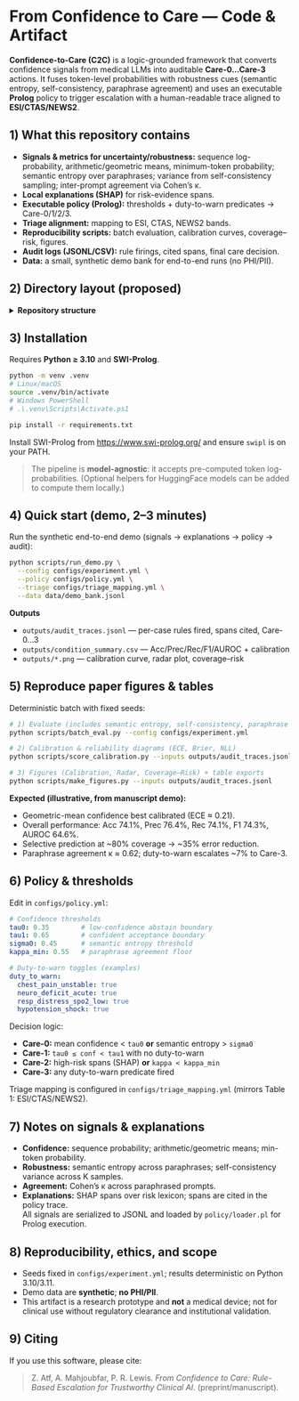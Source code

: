 # From Confidence to Care — Code & Artifact

**Confidence-to-Care (C2C)** is a logic-grounded framework that converts confidence signals from medical LLMs into auditable **Care-0…Care-3** actions. It fuses token-level probabilities with robustness cues (semantic entropy, self-consistency, paraphrase agreement) and uses an executable **Prolog** policy to trigger escalation with a human-readable trace aligned to **ESI/CTAS/NEWS2**.

## 1) What this repository contains
- **Signals & metrics for uncertainty/robustness:** sequence log-probability, arithmetic/geometric means, minimum-token probability; semantic entropy over paraphrases; variance from self-consistency sampling; inter-prompt agreement via Cohen’s κ.  
- **Local explanations (SHAP)** for risk-evidence spans.  
- **Executable policy (Prolog):** thresholds + duty-to-warn predicates → Care-0/1/2/3.  
- **Triage alignment:** mapping to ESI, CTAS, NEWS2 bands.  
- **Reproducibility scripts:** batch evaluation, calibration curves, coverage–risk, figures.  
- **Audit logs (JSONL/CSV):** rule firings, cited spans, final care decision.  
- **Data:** a small, synthetic demo bank for end-to-end runs (no PHI/PII).

## 2) Directory layout (proposed)

<details>
<summary><b>Repository structure</b></summary>

<br />

<div dir="ltr">

```text
.
├─ configs/
│   ├─ experiment.yml                # seeds, sampling K, paths, figure toggles
│   ├─ policy.yml                    # tau0, tau1, sigma0, kappa_min, toggles
│   ├─ triage_mapping.yml            # Care-0..3 → ESI/CTAS/NEWS2 bands
├─ data/
│   ├─ demo_bank.jsonl               # synthetic QA/triage items (+ paraphrases)
│   └─ red_flags.jsonl               # synthetic duty-to-warn cases
├─ signals/
│   ├─ extract_signals.py            # aggregates token-level probs → metrics
│   └─ explain_spans.py              # SHAP span extraction
├─ policy/
│   ├─ rules.pl                      # Prolog policy (thresholds, duty-to-warn)
│   └─ loader.pl                     # JSONL → Prolog facts
├─ scripts/
│   ├─ run_demo.py                   # one-click end-to-end demo
│   ├─ batch_eval.py                 # four care levels; writes metrics/plots
│   ├─ score_calibration.py          # ECE, Brier, NLL; reliability diagrams
│   ├─ make_figures.py               # calibration, radar, tables
│   └─ export_audit.py               # JSONL traces → readable CSV
├─ outputs/                          # created on first run
│   ├─ audit_traces.jsonl
│   ├─ condition_summary.csv
│   ├─ calib_curve.png
│   ├─ radar_perf.png
│   └─ coverage_risk.png
├─ requirements.txt
└─ README.md
```

</div>
</details>

## 3) Installation

Requires **Python ≥ 3.10** and **SWI-Prolog**.

```bash
python -m venv .venv
# Linux/macOS
source .venv/bin/activate
# Windows PowerShell
# .\.venv\Scripts\Activate.ps1

pip install -r requirements.txt
```

Install SWI-Prolog from <https://www.swi-prolog.org/> and ensure `swipl` is on your PATH.

> The pipeline is **model-agnostic**: it accepts pre-computed token log-probabilities. (Optional helpers for HuggingFace models can be added to compute them locally.)

## 4) Quick start (demo, 2–3 minutes)

Run the synthetic end-to-end demo (signals → explanations → policy → audit):

```bash
python scripts/run_demo.py \
  --config configs/experiment.yml \
  --policy configs/policy.yml \
  --triage configs/triage_mapping.yml \
  --data data/demo_bank.jsonl
```

**Outputs**
- `outputs/audit_traces.jsonl` — per-case rules fired, spans cited, Care-0…3  
- `outputs/condition_summary.csv` — Acc/Prec/Rec/F1/AUROC + calibration  
- `outputs/*.png` — calibration curve, radar plot, coverage–risk  

## 5) Reproduce paper figures & tables

Deterministic batch with fixed seeds:

```bash
# 1) Evaluate (includes semantic entropy, self-consistency, paraphrase κ)
python scripts/batch_eval.py --config configs/experiment.yml

# 2) Calibration & reliability diagrams (ECE, Brier, NLL)
python scripts/score_calibration.py --inputs outputs/audit_traces.jsonl

# 3) Figures (Calibration, Radar, Coverage–Risk) + table exports
python scripts/make_figures.py --inputs outputs/audit_traces.jsonl
```

**Expected (illustrative, from manuscript demo):**
- Geometric-mean confidence best calibrated (ECE ≈ 0.21).  
- Overall performance: Acc 74.1%, Prec 76.4%, Rec 74.1%, F1 74.3%, AUROC 64.6%.  
- Selective prediction at ~80% coverage → ~35% error reduction.  
- Paraphrase agreement κ ≈ 0.62; duty-to-warn escalates ~7% to Care-3.

## 6) Policy & thresholds

Edit in `configs/policy.yml`:

```yaml
# Confidence thresholds
tau0: 0.35        # low-confidence abstain boundary
tau1: 0.65        # confident acceptance boundary
sigma0: 0.45      # semantic entropy threshold
kappa_min: 0.55   # paraphrase agreement floor

# Duty-to-warn toggles (examples)
duty_to_warn:
  chest_pain_unstable: true
  neuro_deficit_acute: true
  resp_distress_spo2_low: true
  hypotension_shock: true
```

Decision logic:
- **Care-0:** mean confidence < `tau0` **or** semantic entropy > `sigma0`  
- **Care-1:** `tau0 ≤ conf < tau1` with no duty-to-warn  
- **Care-2:** high-risk spans (SHAP) **or** `kappa < kappa_min`  
- **Care-3:** any duty-to-warn predicate fired  

Triage mapping is configured in `configs/triage_mapping.yml` (mirrors Table 1: ESI/CTAS/NEWS2).

## 7) Notes on signals & explanations
- **Confidence:** sequence probability; arithmetic/geometric means; min-token probability.  
- **Robustness:** semantic entropy across paraphrases; self-consistency variance across K samples.  
- **Agreement:** Cohen’s κ across paraphrased prompts.  
- **Explanations:** SHAP spans over risk lexicon; spans are cited in the policy trace.  
All signals are serialized to JSONL and loaded by `policy/loader.pl` for Prolog execution.

## 8) Reproducibility, ethics, and scope
- Seeds fixed in `configs/experiment.yml`; results deterministic on Python 3.10/3.11.  
- Demo data are **synthetic**; **no PHI/PII**.  
- This artifact is a research prototype and **not** a medical device; not for clinical use without regulatory clearance and institutional validation.

## 9) Citing
If you use this software, please cite:

> Z. Atf, A. Mahjoubfar, P. R. Lewis. *From Confidence to Care: Rule-Based Escalation for Trustworthy Clinical AI*. (preprint/manuscript).
